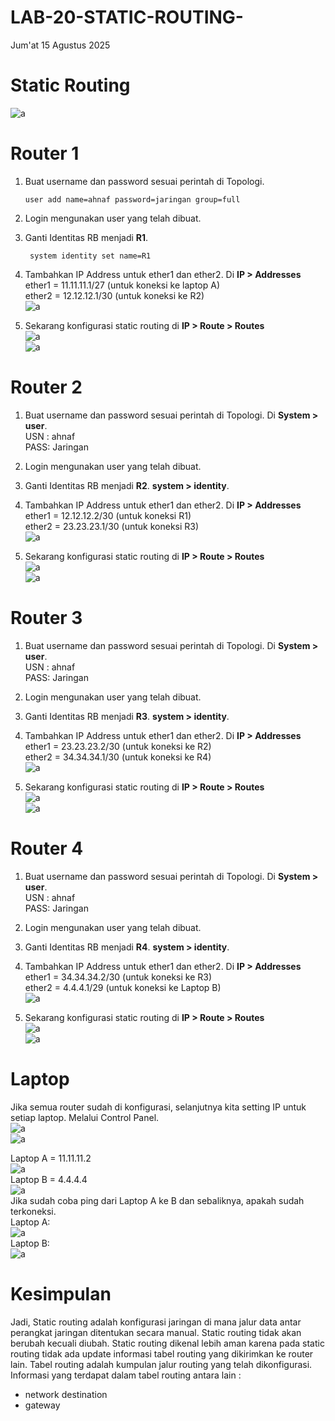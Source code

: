 # LAB-20-STATIC-ROUTING-
Jum'at 15 Agustus 2025

# Static Routing
  ![a](IMAGES/asdfg.png)  
  
# Router 1
  1. Buat username dan password sesuai perintah di Topologi.  

         user add name=ahnaf password=jaringan group=full  
  2. Login mengunakan user yang telah dibuat.  
  3. Ganti Identitas RB menjadi **R1**.  

          system identity set name=R1
  4. Tambahkan IP Address untuk ether1 dan ether2. Di **IP > Addresses**
     ether1 = 11.11.11.1/27 (untuk koneksi ke laptop A)  
     ether2 = 12.12.12.1/30 (untuk koneksi ke R2)  
  ![a](IMAGES/ipr1.PNG)  
  5. Sekarang konfigurasi static routing di **IP > Route > Routes**  
  ![a](IMAGES/iprutr1.PNG)  
  ![a](IMAGES/iprutr11.PNG)  
  
# Router 2  
  1. Buat username dan password sesuai perintah di Topologi. Di **System > user**.  
     USN : ahnaf  
     PASS: Jaringan   
  2. Login mengunakan user yang telah dibuat.  
  3. Ganti Identitas RB menjadi **R2**.  **system > identity**.  
  4. Tambahkan IP Address untuk ether1 dan ether2. Di **IP > Addresses**  
     ether1 = 12.12.12.2/30 (untuk koneksi  R1)  
     ether2 = 23.23.23.1/30 (untuk koneksi  R3)  
  ![a](IMAGES/ipr2.PNG)  
  
  5. Sekarang konfigurasi static routing di **IP > Route > Routes**  
  ![a](IMAGES/iprutr2.PNG)  
  ![a](IMAGES/iprutr22.PNG)  

# Router 3
  1. Buat username dan password sesuai perintah di Topologi. Di **System > user**.  
     USN : ahnaf  
     PASS: Jaringan   
  2. Login mengunakan user yang telah dibuat.  
  3. Ganti Identitas RB menjadi **R3**.  **system > identity**.  
  4. Tambahkan IP Address untuk ether1 dan ether2. Di **IP > Addresses**  
     ether1 = 23.23.23.2/30 (untuk koneksi ke R2)  
     ether2 = 34.34.34.1/30 (untuk koneksi ke R4)  
  ![a](IMAGES/ipr3.PNG)  
  
  5. Sekarang konfigurasi static routing di **IP > Route > Routes**  
  ![a](IMAGES/iprutr3.PNG)  
  ![a](IMAGES/iprutr33.PNG)  

# Router 4  
  1. Buat username dan password sesuai perintah di Topologi. Di **System > user**.  
     USN : ahnaf  
     PASS: Jaringan   
  2. Login mengunakan user yang telah dibuat.  
  3. Ganti Identitas RB menjadi **R4**.  **system > identity**.  
  4. Tambahkan IP Address untuk ether1 dan ether2. Di **IP > Addresses**  
     ether1 = 34.34.34.2/30 (untuk koneksi ke R3)  
     ether2 = 4.4.4.1/29 (untuk koneksi ke Laptop B)  
  ![a](IMAGES/ipr4.PNG)  
  
  5. Sekarang konfigurasi static routing di **IP > Route > Routes**  
  ![a](IMAGES/iprutr4.PNG)  
  ![a](IMAGESiprutr44.PNG)  
  
# Laptop  
  Jika semua router sudah di konfigurasi, selanjutnya kita setting IP untuk setiap laptop. Melalui Control Panel.  
  ![a](IMAGES/cp1.PNG)  
  ![a](IMAGES/cp2.PNG)  
    
  Laptop A = 11.11.11.2   
  ![a](IMAGES/pc2.PNG)  
  Laptop B = 4.4.4.4  
  ![a](IMAGES/pc1.PNG)  
  Jika sudah coba ping dari Laptop A ke B dan sebaliknya, apakah sudah terkoneksi.  
  Laptop A:  
  ![a](IMAGES/cmdss.png)  
  Laptop B:  
  ![a](IMAGES/cmdsd.PNG)  
  
# Kesimpulan
  Jadi, Static routing adalah konfigurasi jaringan di mana jalur data antar perangkat jaringan ditentukan secara manual. Static routing tidak akan berubah kecuali diubah. Static routing dikenal lebih aman karena pada static routing tidak ada update informasi tabel routing yang dikirimkan ke router lain. Tabel routing adalah kumpulan jalur routing yang telah dikonfigurasi. Informasi yang terdapat dalam tabel routing antara lain :  
 - network destination  
 - gateway
